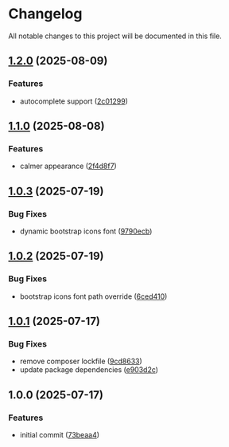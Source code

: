 # Changelog

All notable changes to this project will be documented in this file.

## [1.2.0](https://github.com/forepath/obms-theme-aurora/compare/v1.1.0...v1.2.0) (2025-08-09)


### Features

* autocomplete support ([2c01299](https://github.com/forepath/obms-theme-aurora/commit/2c0129929d4d7ea110a715cd549861a424d0c936))

## [1.1.0](https://github.com/forepath/obms-theme-aurora/compare/v1.0.3...v1.1.0) (2025-08-08)


### Features

* calmer appearance ([2f4d8f7](https://github.com/forepath/obms-theme-aurora/commit/2f4d8f785d72a35b5cbff5b3585aeda7fe27730f))

## [1.0.3](https://github.com/forepath/obms-theme-aurora/compare/v1.0.2...v1.0.3) (2025-07-19)


### Bug Fixes

* dynamic bootstrap icons font ([9790ecb](https://github.com/forepath/obms-theme-aurora/commit/9790ecb7639cdd7abeabd32bb35cf2ee489e3e76))

## [1.0.2](https://github.com/forepath/obms-theme-aurora/compare/v1.0.1...v1.0.2) (2025-07-19)


### Bug Fixes

* bootstrap icons font path override ([6ced410](https://github.com/forepath/obms-theme-aurora/commit/6ced4101a05b13461456cd6fa129717d21ec011b))

## [1.0.1](https://github.com/forepath/obms-theme-aurora/compare/v1.0.0...v1.0.1) (2025-07-17)


### Bug Fixes

* remove composer lockfile ([9cd8633](https://github.com/forepath/obms-theme-aurora/commit/9cd8633252fb7f2541350be3661c1e00f1a7f5ac))
* update package dependencies ([e903d2c](https://github.com/forepath/obms-theme-aurora/commit/e903d2ced43084fca592e796353e39ac1ff6a1d6))

## 1.0.0 (2025-07-17)


### Features

* initial commit ([73beaa4](https://github.com/forepath/obms-theme-aurora/commit/73beaa419e2b36de7d4b3f990650aaa9e154f5fc))
